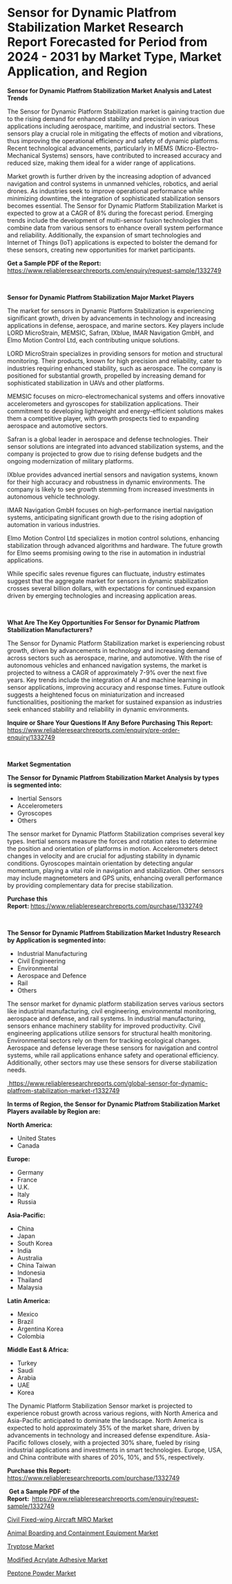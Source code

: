 <p><h1>Sensor for Dynamic Platfrom Stabilization Market Research Report Forecasted for Period from 2024 -  2031 by Market Type, Market Application, and Region</h1></p><p><strong>Sensor for Dynamic Platfrom Stabilization Market Analysis and Latest Trends</strong></p>
<p><p>The Sensor for Dynamic Platform Stabilization market is gaining traction due to the rising demand for enhanced stability and precision in various applications including aerospace, maritime, and industrial sectors. These sensors play a crucial role in mitigating the effects of motion and vibrations, thus improving the operational efficiency and safety of dynamic platforms. Recent technological advancements, particularly in MEMS (Micro-Electro-Mechanical Systems) sensors, have contributed to increased accuracy and reduced size, making them ideal for a wider range of applications.</p><p>Market growth is further driven by the increasing adoption of advanced navigation and control systems in unmanned vehicles, robotics, and aerial drones. As industries seek to improve operational performance while minimizing downtime, the integration of sophisticated stabilization sensors becomes essential. The Sensor for Dynamic Platform Stabilization Market is expected to grow at a CAGR of 8% during the forecast period. Emerging trends include the development of multi-sensor fusion technologies that combine data from various sensors to enhance overall system performance and reliability. Additionally, the expansion of smart technologies and Internet of Things (IoT) applications is expected to bolster the demand for these sensors, creating new opportunities for market participants.</p></p>
<p><strong>Get a Sample PDF of the Report:&nbsp;</strong> <a href="https://www.reliableresearchreports.com/enquiry/request-sample/1332749?utm_campaign=117&utm_medium=2&utm_source=Github&utm_content=ia&utm_term=11122024&utm_id=sensor-for-dynamic-platfrom-stabilization">https://www.reliableresearchreports.com/enquiry/request-sample/1332749</a></p>
<p>&nbsp;</p>
<p><strong>Sensor for Dynamic Platfrom Stabilization Major Market Players</strong></p>
<p><p>The market for sensors in Dynamic Platform Stabilization is experiencing significant growth, driven by advancements in technology and increasing applications in defense, aerospace, and marine sectors. Key players include LORD MicroStrain, MEMSIC, Safran, IXblue, IMAR Navigation GmbH, and Elmo Motion Control Ltd, each contributing unique solutions.</p><p>LORD MicroStrain specializes in providing sensors for motion and structural monitoring. Their products, known for high precision and reliability, cater to industries requiring enhanced stability, such as aerospace. The company is positioned for substantial growth, propelled by increasing demand for sophisticated stabilization in UAVs and other platforms.</p><p>MEMSIC focuses on micro-electromechanical systems and offers innovative accelerometers and gyroscopes for stabilization applications. Their commitment to developing lightweight and energy-efficient solutions makes them a competitive player, with growth prospects tied to expanding aerospace and automotive sectors.</p><p>Safran is a global leader in aerospace and defense technologies. Their sensor solutions are integrated into advanced stabilization systems, and the company is projected to grow due to rising defense budgets and the ongoing modernization of military platforms.</p><p>IXblue provides advanced inertial sensors and navigation systems, known for their high accuracy and robustness in dynamic environments. The company is likely to see growth stemming from increased investments in autonomous vehicle technology.</p><p>IMAR Navigation GmbH focuses on high-performance inertial navigation systems, anticipating significant growth due to the rising adoption of automation in various industries.</p><p>Elmo Motion Control Ltd specializes in motion control solutions, enhancing stabilization through advanced algorithms and hardware. The future growth for Elmo seems promising owing to the rise in automation in industrial applications.</p><p>While specific sales revenue figures can fluctuate, industry estimates suggest that the aggregate market for sensors in dynamic stabilization crosses several billion dollars, with expectations for continued expansion driven by emerging technologies and increasing application areas.</p></p>
<p>&nbsp;</p>
<p><strong>What Are The Key Opportunities For Sensor for Dynamic Platfrom Stabilization Manufacturers?</strong></p>
<p><p>The Sensor for Dynamic Platform Stabilization market is experiencing robust growth, driven by advancements in technology and increasing demand across sectors such as aerospace, marine, and automotive. With the rise of autonomous vehicles and enhanced navigation systems, the market is projected to witness a CAGR of approximately 7-9% over the next five years. Key trends include the integration of AI and machine learning in sensor applications, improving accuracy and response times. Future outlook suggests a heightened focus on miniaturization and increased functionalities, positioning the market for sustained expansion as industries seek enhanced stability and reliability in dynamic environments.</p></p>
<p><strong>Inquire or Share Your Questions If Any Before Purchasing This Report:</strong> <a href="https://www.reliableresearchreports.com/enquiry/pre-order-enquiry/1332749?utm_campaign=117&utm_medium=2&utm_source=Github&utm_content=ia&utm_term=11122024&utm_id=sensor-for-dynamic-platfrom-stabilization">https://www.reliableresearchreports.com/enquiry/pre-order-enquiry/1332749</a></p>
<p>&nbsp;</p>
<p><strong>Market Segmentation</strong></p>
<p><strong>The Sensor for Dynamic Platfrom Stabilization Market Analysis by types is segmented into:</strong></p>
<p><ul><li>Inertial Sensors</li><li>Accelerometers</li><li>Gyroscopes</li><li>Others</li></ul></p>
<p><p>The sensor market for Dynamic Platform Stabilization comprises several key types. Inertial sensors measure the forces and rotation rates to determine the position and orientation of platforms in motion. Accelerometers detect changes in velocity and are crucial for adjusting stability in dynamic conditions. Gyroscopes maintain orientation by detecting angular momentum, playing a vital role in navigation and stabilization. Other sensors may include magnetometers and GPS units, enhancing overall performance by providing complementary data for precise stabilization.</p></p>
<p><strong>Purchase this Report:&nbsp;</strong><a href="https://www.reliableresearchreports.com/purchase/1332749?utm_campaign=117&utm_medium=2&utm_source=Github&utm_content=ia&utm_term=11122024&utm_id=sensor-for-dynamic-platfrom-stabilization">https://www.reliableresearchreports.com/purchase/1332749</a></p>
<p>&nbsp;</p>
<p><strong>The Sensor for Dynamic Platfrom Stabilization Market Industry Research by Application is segmented into:</strong></p>
<p><ul><li>Industrial Manufacturing</li><li>Civil Engineering</li><li>Environmental</li><li>Aerospace and Defence</li><li>Rail</li><li>Others</li></ul></p>
<p><p>The sensor market for dynamic platform stabilization serves various sectors like industrial manufacturing, civil engineering, environmental monitoring, aerospace and defense, and rail systems. In industrial manufacturing, sensors enhance machinery stability for improved productivity. Civil engineering applications utilize sensors for structural health monitoring. Environmental sectors rely on them for tracking ecological changes. Aerospace and defense leverage these sensors for navigation and control systems, while rail applications enhance safety and operational efficiency. Additionally, other sectors may use these sensors for diverse stabilization needs.</p></p>
<p><a href="https://www.reliableresearchreports.com/global-sensor-for-dynamic-platfrom-stabilization-market-r1332749?utm_campaign=117&utm_medium=2&utm_source=Github&utm_content=ia&utm_term=11122024&utm_id=sensor-for-dynamic-platfrom-stabilization">&nbsp;https://www.reliableresearchreports.com/global-sensor-for-dynamic-platfrom-stabilization-market-r1332749</a></p>
<p><strong>In terms of Region, the Sensor for Dynamic Platfrom Stabilization Market Players available by Region are:</strong></p>
<p>
    <p> <strong> North America: </strong>
        <ul>
            <li>United States</li>
            <li>Canada</li>
        </ul>
        </p> 
    <p> <strong> Europe: </strong>
        <ul>
            <li>Germany</li>
            <li>France</li>
            <li>U.K.</li>
            <li>Italy</li>
            <li>Russia</li>
        </ul>
        </p> 
    <p> <strong> Asia-Pacific: </strong>
        <ul>
            <li>China</li>
            <li>Japan</li>
            <li>South Korea</li>
            <li>India</li>
            <li>Australia</li>
            <li>China Taiwan</li>
            <li>Indonesia</li>
            <li>Thailand</li>
            <li>Malaysia</li>
        </ul>
        </p> 
    <p> <strong> Latin America: </strong>
        <ul>
            <li>Mexico</li>
            <li>Brazil</li>
            <li>Argentina Korea</li>
            <li>Colombia</li>
        </ul>
        </p> 
    <p> <strong> Middle East & Africa: </strong>
        <ul>
            <li>Turkey</li>
            <li>Saudi</li>
            <li>Arabia</li>
            <li>UAE</li>
            <li>Korea</li>
        </ul>
    </p>
    </p>
<p><p>The Dynamic Platform Stabilization Sensor market is projected to experience robust growth across various regions, with North America and Asia-Pacific anticipated to dominate the landscape. North America is expected to hold approximately 35% of the market share, driven by advancements in technology and increased defense expenditure. Asia-Pacific follows closely, with a projected 30% share, fueled by rising industrial applications and investments in smart technologies. Europe, USA, and China contribute with shares of 20%, 10%, and 5%, respectively.</p></p>
<p><strong>Purchase this Report: </strong><a href="https://www.reliableresearchreports.com/purchase/1332749?utm_campaign=117&utm_medium=2&utm_source=Github&utm_content=ia&utm_term=11122024&utm_id=sensor-for-dynamic-platfrom-stabilization">https://www.reliableresearchreports.com/purchase/1332749</a></p>
<p>&nbsp;<strong>Get a Sample PDF of the Report:&nbsp;&nbsp;</strong><a href="https://www.reliableresearchreports.com/enquiry/request-sample/1332749?utm_campaign=117&utm_medium=2&utm_source=Github&utm_content=ia&utm_term=11122024&utm_id=sensor-for-dynamic-platfrom-stabilization">https://www.reliableresearchreports.com/enquiry/request-sample/1332749</a></p>
<p><strong></strong></p>
<p><p><a href="https://github.com/HobertDavis43/Market-Research-Report-List-1/blob/main/civil-fixed-wing-aircraft-mro-market.md?utm_campaign=117&utm_medium=2&utm_source=Github&utm_content=ia&utm_term=11122024&utm_id=sensor-for-dynamic-platfrom-stabilization">Civil Fixed-wing Aircraft MRO Market</a></p><p><a href="https://github.com/AshikRahman991/Market-Research-Report-List-1/blob/main/animal-boarding-and-containment-equipment-market.md?utm_campaign=117&utm_medium=2&utm_source=Github&utm_content=ia&utm_term=11122024&utm_id=sensor-for-dynamic-platfrom-stabilization">Animal Boarding and Containment Equipment Market</a></p><p><a href="https://www.linkedin.com/pulse/tryptose-market-size-growth-industry-analysis-segmentation-regional-p5dxc?utm_campaign=117&utm_medium=2&utm_source=Github&utm_content=ia&utm_term=11122024&utm_id=sensor-for-dynamic-platfrom-stabilization">Tryptose Market</a></p><p><a href="https://www.linkedin.com/pulse/regulatory-insights-modified-acrylate-adhesive-market-2024-2031-hjvgc?utm_campaign=117&utm_medium=2&utm_source=Github&utm_content=ia&utm_term=11122024&utm_id=sensor-for-dynamic-platfrom-stabilization">Modified Acrylate Adhesive Market</a></p><p><a href="https://www.linkedin.com/pulse/analyzing-hashub-gbd8f?utm_campaign=117&utm_medium=2&utm_source=Github&utm_content=ia&utm_term=11122024&utm_id=sensor-for-dynamic-platfrom-stabilization">Peptone Powder Market</a></p></p>